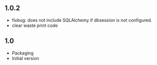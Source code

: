 1.0.2
-----
* fixbug: does not include SQLAlchemy if dbsession is not configured.
* clear waste print code

1.0
-----------

* Packaging
* Initial version